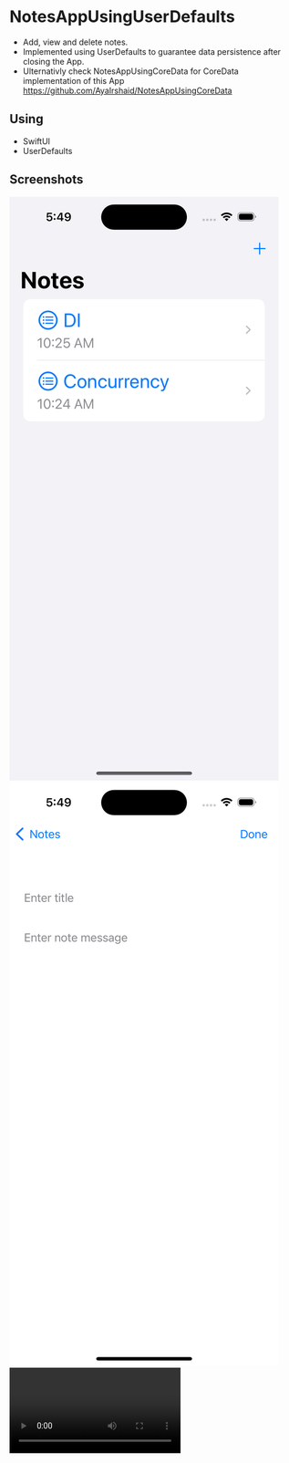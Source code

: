 # NotesAppUsingUserDefaults
* Add, view and delete notes.
* Implemented using UserDefaults to guarantee data persistence after closing the App.
* Ulternativly check NotesAppUsingCoreData for CoreData implementation of this App https://github.com/AyaIrshaid/NotesAppUsingCoreData

## Using
* SwiftUI
* UserDefaults

## Screenshots
![List of notes.](./ScreenRecordings/list.png) ![Add note.](./ScreenRecordings/add.png) ![Delete note.](./ScreenRecordings/delete.mov)
